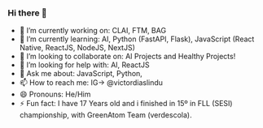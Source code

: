 ### Hi there 👋

<!--
**VictorDiasO/VictorDiasO** is a ✨ _special_ ✨ repository because its `README.md` (this file) appears on your GitHub profile.

Here are some ideas to get you started:
-->

- 🔭 I’m currently working on: CLAI, FTM, BAG
- 🌱 I’m currently learning: AI, Python (FastAPI, Flask), JavaScript (React Native, ReactJS, NodeJS, NextJS) 
- 👯 I’m looking to collaborate on: AI Projects and Healthy Projects!
- 🤔 I’m looking for help with: AI, ReactJS
- 💬 Ask me about: JavaScript, Python,
- 📫 How to reach me: IG-> @victordiaslindu
- 😄 Pronouns: He/Him
- ⚡ Fun fact: I have 17 Years old and i finished in 15º in FLL (SESI) championship, with GreenAtom Team (verdescola).

